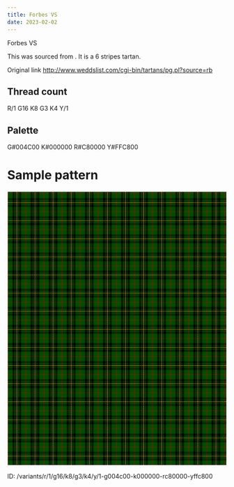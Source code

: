 ```yaml
---
title: Forbes VS
date: 2023-02-02
---
```

Forbes VS

This was sourced from <no value>.  It is a 6 stripes tartan.

Original link http://www.weddslist.com/cgi-bin/tartans/pg.pl?source=rb

## Thread count
R/1 G16 K8 G3 K4 Y/1

## Palette
G#004C00 K#000000 R#C80000 Y#FFC800

# Sample pattern

![Tartan detail](tartan.png "R/1 G16 K8 G3 K4 Y/1 tartan")

ID: /variants/r/1/g16/k8/g3/k4/y/1-g004c00-k000000-rc80000-yffc800
